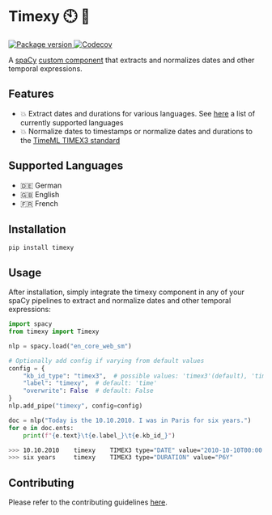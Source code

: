 # Timexy 🕙 📅

<a href="https://pypi.org/project/timexy" target="_blank">
    <img src="https://img.shields.io/pypi/v/timexy?color=%2334D058&label=pypi%20package" alt="Package version">
</a>
<a href="https://app.codecov.io/gh/paulrinckens/timexy" target="_blank">
    <img src="https://img.shields.io/codecov/c/gh/paulrinckens/timexy" alt="Codecov">
</a>


A [spaCy](https://spacy.io/) [custom component](https://spacy.io/usage/processing-pipelines#custom-components) that extracts and normalizes dates and other temporal expressions.

## Features
- :boom: Extract dates and durations for various languages. See [here](#supported-languages) a list of currently supported languages
- :boom: Normalize dates to timestamps or normalize dates and durations to the [TimeML TIMEX3 standard](http://www.timeml.org/publications/timeMLdocs/timeml_1.2.1.html#timex3)

## Supported Languages
- 🇩🇪 German
- :uk: English
- 🇫🇷 French

## Installation
````
pip install timexy
````
## Usage
After installation, simply integrate the timexy component in any of your spaCy pipelines to extract and normalize dates and other temporal expressions:

```py
import spacy
from timexy import Timexy

nlp = spacy.load("en_core_web_sm")

# Optionally add config if varying from default values
config = {
    "kb_id_type": "timex3",  # possible values: 'timex3'(default), 'timestamp'
    "label": "timexy",  # default: 'time'
    "overwrite": False  # default: False
}
nlp.add_pipe("timexy", config=config)

doc = nlp("Today is the 10.10.2010. I was in Paris for six years.")
for e in doc.ents:
    print(f"{e.text}\t{e.label_}\t{e.kb_id_}")    
```

```bash
>>> 10.10.2010    timexy    TIMEX3 type="DATE" value="2010-10-10T00:00:00"
>>> six years     timexy    TIMEX3 type="DURATION" value="P6Y"
```
## Contributing
Please refer to the contributing guidelines [here](https://github.com/paulrinckens/timexy/blob/main/CONTRIBUTING.md).
